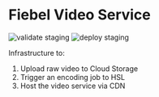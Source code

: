 # Fiebel Video Service
![validate staging](https://github.com/davidcava06/travelx-video-service/workflows/main-pr.yaml/badge.svg?branch=master)
![deploy staging](https://github.com/davidcava06/travelx-video-service/workflows/main-push.yaml/badge.svg?branch=master)


Infrastructure to:
1. Upload raw video to Cloud Storage
2. Trigger an encoding job to HSL
3. Host the video service via CDN
